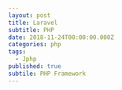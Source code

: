```yaml
---
layout: post
title: Laravel
subtitle: PHP
date: 2018-11-24T00:00:00.000Z
categories: php
tags:
  - Jphp
published: true
subtile: PHP Framework
---
```

